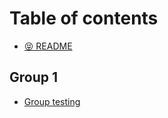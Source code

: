# Table of contents

* [😝 README](README.md)

## Group 1

* [Group testing](group-1/group-testing.md)
